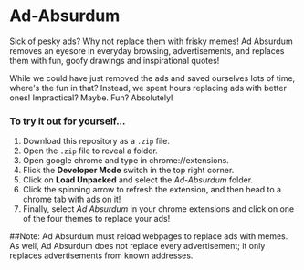 # Ad-Absurdum

Sick of pesky ads? Why not replace them with frisky memes! Ad Absurdum removes an eyesore in everyday browsing, advertisements, and replaces them with fun, goofy drawings and inspirational quotes!

While we could have just removed the ads and saved ourselves lots of time, where's the fun in that? Instead, we spent hours replacing ads with better ones! Impractical? Maybe. Fun? Absolutely!

### To try it out for yourself...
1) Download this repository as a `.zip` file.
2) Open the `.zip` file to reveal a folder.
3) Open google chrome and type in chrome://extensions.
4) Flick the **Developer Mode** switch in the top right corner.
5) Click on **Load Unpacked** and select the *Ad-Absurdum* folder.
6) Click the spinning arrow to refresh the extension, and then head to a chrome tab with ads on it!
7) Finally, select *Ad Absurdum* in your chrome extensions and click on one of the four themes to replace your ads!

##Note: Ad Absurdum must reload webpages to replace ads with memes. As well, Ad Absurdum does not replace every advertisement; it only replaces advertisements from known addresses.
